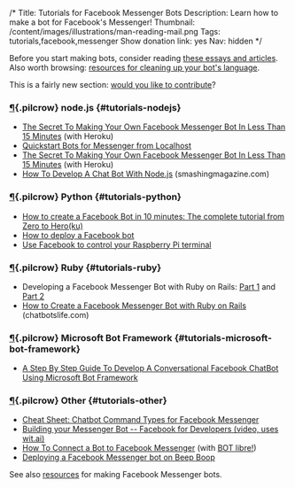 /*
Title: Tutorials for Facebook Messenger Bots
Description: Learn how to make a bot for Facebook's Messenger!
Thumbnail: /content/images/illustrations/man-reading-mail.png
Tags: tutorials,facebook,messenger
Show donation link: yes
Nav: hidden
*/

<div class="note">
  <p>
    Before you start making bots, consider reading <a href="/bot-ethics">these essays and articles</a>. Also worth browsing: <a href="/resources/libraries-frameworks/#language">resources for cleaning up your bot's language</a>.
  </p>
</div>

<div class="note">
  <p>
    This is a fairly new section: <a href="https://github.com/botwiki/botwiki.org">would you like to contribute</a>?
  </p>
</div>



### [¶](#tutorials-nodejs){.pilcrow} node.js {#tutorials-nodejs}

- [The Secret To Making Your Own Facebook Messenger Bot In Less Than 15 Minutes](https://medium.com/chat-bots/have-15-minutes-create-your-own-facebook-messenger-bot-481a7db54892) (with Heroku)
- [Quickstart Bots for Messenger from Localhost](https://medium.com/@ThomasBrd/in-this-quick-post-we-will-see-how-to-configure-and-quickstart-a-facebook-messenger-bot-plateform-86dcc013741d)
- [The Secret To Making Your Own Facebook Messenger Bot In Less Than 15 Minutes](https://medium.com/chat-bots/have-15-minutes-create-your-own-facebook-messenger-bot-481a7db54892) (with Heroku)
- [How To Develop A Chat Bot With Node.js](https://www.smashingmagazine.com/2016/10/how-to-develop-a-chat-bot-with-node-js/) (smashingmagazine.com)


### [¶](#tutorials-python){.pilcrow} Python {#tutorials-python}

- [How to create a Facebook Bot in 10 minutes: The complete tutorial from Zero to Hero(ku)](https://cli.traan.vn/how-to-create-a-facebook-bot-in-10-minutes-the-complete-tutorial-from-zero-to-hero-ku-352dca274046)
- [How to deploy a Facebook bot](https://medium.com/@igougi.ui/how-to-deploy-a-facebook-bot-2b8c4f4e7eae)
- [Use Facebook to control your Raspberry Pi terminal](https://medium.com/@rkieltyka/use-facebook-to-control-your-raspberry-pi-terminal-d952c15b3549)

### [¶](#tutorials-ruby){.pilcrow} Ruby {#tutorials-ruby}

- Developing a Facebook Messenger Bot with Ruby on Rails: [Part 1](https://medium.com/@morgler/developing-a-facebook-messenger-bot-part-1-7d8039b62f0) and [Part 2](https://medium.com/@morgler/developing-a-facebook-messenger-bot-part-2-6ccc51430bfe)
- [How to Create a Facebook Messenger Bot with Ruby on Rails](https://chatbotslife.com/create-a-facebook-messenger-bot-with-ruby-on-rails-4ffd8b851135#.npfve7zbf) (chatbotslife.com)

### [¶](#tutorials-microsoft-bot-framework){.pilcrow} Microsoft Bot Framework {#tutorials-microsoft-bot-framework}

- [A Step By Step Guide To Develop A Conversational Facebook ChatBot Using Microsoft Bot Framework](https://www.netsolutionsindia.com/blog/a-step-by-step-guide-to-develop-a-conversational-facebook-chatbot-using-microsoft-bot-framework/)

### [¶](#tutorials-other){.pilcrow} Other {#tutorials-other}

- [Cheat Sheet: Chatbot Command Types for Facebook Messenger](https://www.chatbot-academy.com/chatbot-command-types-facebook-messenger/)
- [Building your Messenger Bot -- Facebook for Developers (video, uses wit.ai)](https://developers.facebook.com/videos/f8-2016/building-your-messenger-bot/)
- [How To Connect a Bot to Facebook Messenger](http://www.botlibre.com/forum-post?id=12742773) (with [BOT libre!](http://www.botlibre.com/))
- [Deploying a Facebook Messenger bot on Beep Boop](https://blog.beepboophq.com/welcome-to-beep-boop-facebook-messenger-bots-9fd28f8ef934)






See also [resources](/resources/facebook-messenger-bots) for making Facebook Messenger bots.
